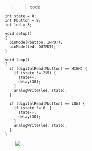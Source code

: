 >> code
```
int state = 0;
int Pbutton = 8;
int led = 3;

void setup()
{
  pinMode(Pbutton, INPUT);
  pinMode(led, OUTPUT);
}

void loop()
{
  if (digitalRead(Pbutton) == HIGH) {
    if (state != 255) {
      state++;
      delay(30); 
    }
    analogWrite(led, state);
  }

  if (digitalRead(Pbutton) == LOW) {
    if (state != 0) {
      state--;
      delay(30);
    }
    analogWrite(led, state);    
  }
}
```
<p align="left" style="margin-left:33px"><img src="https://github.com/alrose102318/Arduino/blob/b5dc69e77f7e928ba8b01c9d317dbbeda0ea4012/FINALS/Exercise%20%232/diagram.png" /></p>
